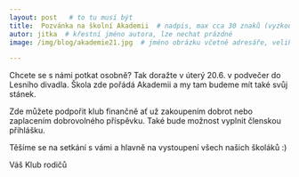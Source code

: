 ```yaml
---
layout: post   # to tu musí být
title:  Pozvánka na školní Akademii  # nadpis, max cca 30 znaků (vyzkoušet)
autor: jitka  # křestní jméno autora, lze nechat prázdné
image: /img/blog/akademie21.jpg  # jméno obrázku včetně adresáře, velikost 900x600

---
```

Chcete se s námi potkat osobně? Tak doražte v úterý 20.6. v podvečer do Lesního divadla.
Škola zde pořádá Akademii a my tam budeme mít také svůj stánek.

<!--vice-->
Zde můžete podpořit klub finančně ať už zakoupením dobrot nebo zaplacením dobrovolného příspěvku.
Také bude možnost vyplnit členskou přihlášku. 


Těšíme se na setkání s vámi a hlavně na vystoupení všech našich školáků :)


Váš Klub rodičů



<!--quote-->

